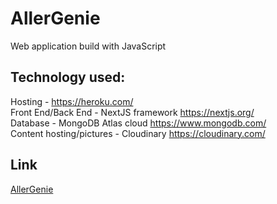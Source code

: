 # AllerGenie

Web application build with JavaScript

## Technology used:

Hosting - https://heroku.com/<br/>
Front End/Back End - NextJS framework https://nextjs.org/<br/>
Database - MongoDB Atlas cloud https://www.mongodb.com/<br/>
Content hosting/pictures - Cloudinary https://cloudinary.com/

## Link

[AllerGenie](https://aller-genie.herokuapp.com/)
